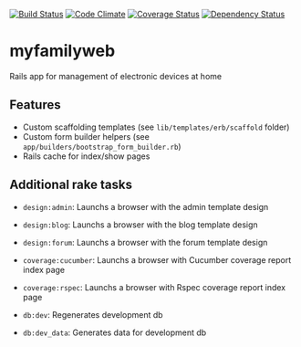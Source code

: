 [![Build Status](https://travis-ci.org/dsaenztagarro/myfamilyweb.svg?branch=master)](https://travis-ci.org/dsaenztagarro/myfamilyweb)
[![Code Climate](https://codeclimate.com/github/dsaenztagarro/myfamilyweb/badges/gpa.svg)](https://codeclimate.com/github/dsaenztagarro/myfamilyweb)
[![Coverage Status](https://coveralls.io/repos/dsaenztagarro/myfamilyweb/badge.svg?branch=master&service=github)](https://coveralls.io/github/dsaenztagarro/myfamilyweb?branch=master)
[![Dependency Status](https://gemnasium.com/dsaenztagarro/myfamilyweb.svg)](https://gemnasium.com/dsaenztagarro/myfamilyweb)

# myfamilyweb

Rails app for management of electronic devices at home

## Features

- Custom scaffolding templates (see `lib/templates/erb/scaffold` folder)
- Custom form builder helpers (see `app/builders/bootstrap_form_builder.rb`)
- Rails cache for index/show pages

## Additional rake tasks

- `design:admin`: Launchs a browser with the admin template design
- `design:blog`: Launchs a browser with the blog template design
- `design:forum`: Launchs a browser with the forum template design

- `coverage:cucumber`: Launchs a browser with Cucumber coverage report index page
- `coverage:rspec`: Launchs a browser with Rspec coverage report index page

- `db:dev`: Regenerates development db
- `db:dev_data`: Generates data for development db
